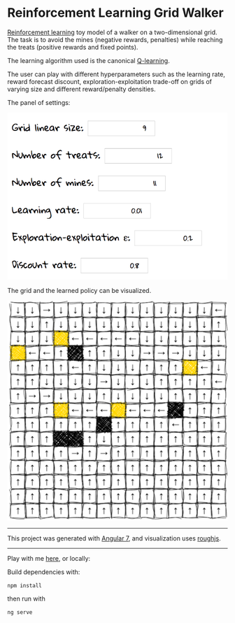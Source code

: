 # Reinforcement Learning Grid Walker

[Reinforcement learning](https://en.wikipedia.org/wiki/Reinforcement_learning) toy model of a walker on a two-dimensional grid. The task is to avoid the mines (negative rewards, penalties) while reaching the treats (positive rewards and fixed points).

The learning algorithm used is the canonical [Q-learning](https://en.wikipedia.org/wiki/Q-learning).

The user can play with different hyperparameters such as the learning rate, reward forecast discount, exploration-exploitation trade-off on grids of varying size and different reward/penalty densities.

The panel of settings:

![Settings panel](rl-settings.png)

The grid and the learned policy can be visualized.

![Settings panel](rl-grid-vis.png)

------

This project was generated with [Angular 7](https://github.com/angular/angular-cli), and visualization uses [roughjs](https://github.com/pshihn/rough).


------


Play with me [here](https://vnherdeiro.github.io/rl-grid-walker/), or locally:

Build dependencies with:
```
npm install
```
then run with
```
ng serve
```